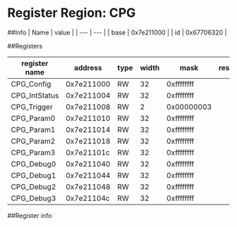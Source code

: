# Register Region: CPG


##Info
| Name | value |
| --- | --- |
| base | 0x7e211000 |
| id | 0x67706320 |

##Registers

| register name | address | type | width | mask | reset |
| --- | --- | --- | --- | --- | --- |
| CPG_Config | 0x7e211000 | RW | 32 | 0xffffffff |  |
| CPG_IntStatus | 0x7e211004 | RW | 32 | 0xffffffff |  |
| CPG_Trigger | 0x7e211008 | RW | 2 | 0x00000003 |  |
| CPG_Param0 | 0x7e211010 | RW | 32 | 0xffffffff |  |
| CPG_Param1 | 0x7e211014 | RW | 32 | 0xffffffff |  |
| CPG_Param2 | 0x7e211018 | RW | 32 | 0xffffffff |  |
| CPG_Param3 | 0x7e21101c | RW | 32 | 0xffffffff |  |
| CPG_Debug0 | 0x7e211040 | RW | 32 | 0xffffffff |  |
| CPG_Debug1 | 0x7e211044 | RW | 32 | 0xffffffff |  |
| CPG_Debug2 | 0x7e211048 | RW | 32 | 0xffffffff |  |
| CPG_Debug3 | 0x7e21104c | RW | 32 | 0xffffffff |  |

##Register info

